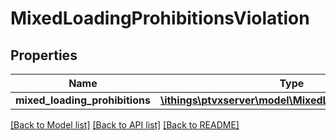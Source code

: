 # MixedLoadingProhibitionsViolation

## Properties
Name | Type | Description | Notes
------------ | ------------- | ------------- | -------------
**mixed_loading_prohibitions** | [**\ithings\ptvxserver\model\MixedLoadingProhibition[]**](MixedLoadingProhibition.md) |  | [optional] 

[[Back to Model list]](../../README.md#documentation-for-models) [[Back to API list]](../../README.md#documentation-for-api-endpoints) [[Back to README]](../../README.md)

